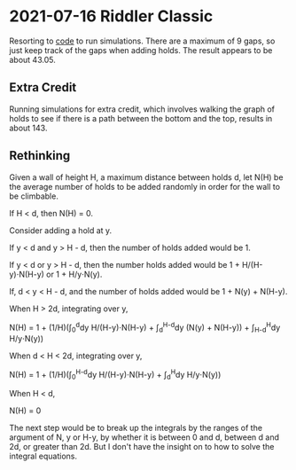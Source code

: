 2021-07-16 Riddler Classic
==========================
Resorting to [code](20210723c.go) to run simulations.
There are a maximum of 9 gaps, so just keep track of the gaps when
adding holds.  The result appears to be about 43.05.

Extra Credit
------------
Running simulations for extra credit, which involves walking the graph
of holds to see if there is a path between the bottom and the top, results
in about 143.

Rethinking
----------
Given a wall of height H, a maximum distance between holds d, let N(H) be
the average number of holds to be added randomly in order for the wall to
be climbable.

If H < d, then N(H) = 0.

Consider adding a hold at y.

If y < d and y > H - d, then the number of holds added would be 1.

If y < d or y > H - d, then the number holds added would be 1 + H/(H-y)⋅N(H-y)
or 1 + H/y⋅N(y).

If, d < y < H - d, and the number of holds added would be
1 + N(y) + N(H-y).

When H > 2d, integrating over y,

  N(H) = 1 + (1/H)(∫<sub>0</sub><sup>d</sup>dy H/(H-y)⋅N(H-y)
                 + ∫<sub>d</sub><sup>H-d</sup>dy (N(y) + N(H-y))
                 + ∫<sub>H-d</sub><sup>H</sup>dy H/y⋅N(y))

When d < H < 2d, integrating over y,

  N(H) = 1 + (1/H)(∫<sub>0</sub><sup>H-d</sup>dy H/(H-y)⋅N(H-y)
                 + ∫<sub>d</sub><sup>H</sup>dy H/y⋅N(y))

When H < d,

  N(H) = 0

The next step would be to break up the integrals by the ranges of the
argument of N, y or H-y, by whether it is between 0 and d, between d and
2d, or greater than 2d.  But I don't have the insight on to how to solve
the integral equations.
